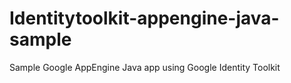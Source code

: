 # Identitytoolkit-appengine-java-sample
Sample Google AppEngine Java app using Google Identity Toolkit
